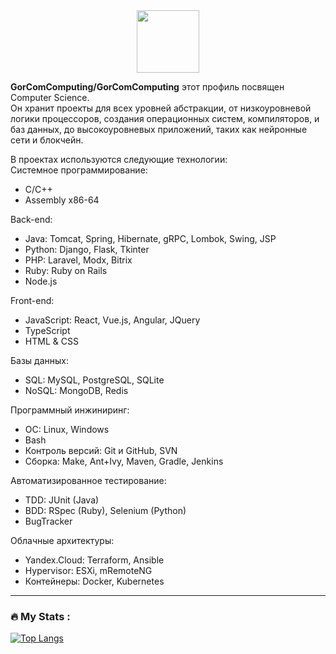 <div id="header" align="center">
  <img src="https://media.giphy.com/media/3ohc157IyQlpWtqbug/giphy.gif" width="100"/>
</div>


**GorComComputing/GorComComputing** этот профиль посвящен Computer Science.  
Он хранит проекты для всех уровней абстракции, от низкоуровневой логики процессоров, создания операционных систем, компиляторов, и баз данных, до высокоуровневых приложений, таких как нейронные сети и блокчейн.


В проектах используются следующие технологии:  
Системное программирование:
- C/C++
- Assembly x86-64

Back-end: 
- Java: Tomcat, Spring, Hibernate, gRPC, Lombok, Swing, JSP
- Python: Django, Flask, Tkinter
- PHP: Laravel, Modx, Bitrix
- Ruby: Ruby on Rails
- Node.js

Front-end: 
- JavaScript: React, Vue.js, Angular, JQuery
- TypeScript
- HTML & CSS

Базы данных:
- SQL: MySQL, PostgreSQL, SQLite
- NoSQL: MongoDB, Redis 

Программный инжиниринг:
- ОС: Linux, Windows
- Bash
- Контроль версий: Git и GitHub, SVN
- Сборка: Make, Ant+Ivy, Maven, Gradle, Jenkins

Автоматизированное тестирование:
- TDD: JUnit (Java)
- BDD: RSpec (Ruby), Selenium (Python)
- BugTracker

Облачные архитектуры:
- Yandex.Cloud: Terraform, Ansible
- Hypervisor: ESXi, mRemoteNG
- Контейнеры: Docker, Kubernetes







---

### :fire: My Stats :
[![Top Langs](https://github-readme-stats.vercel.app/api/top-langs/?username=GorComComputing&layout=compact&theme=vision-friendly-dark)](https://github.com/anuraghazra/github-readme-stats)


